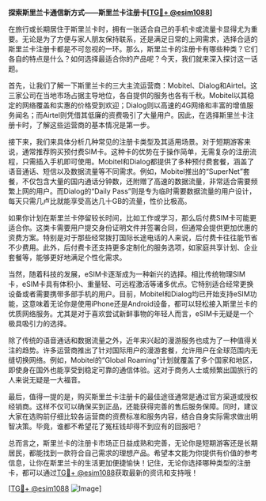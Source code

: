 **探索斯里兰卡通信新方式——斯里兰卡注册卡[[TG💪+ @esim1088](https://t.me/s/esim1088)]**

在旅行或长期居住于斯里兰卡时，拥有一张适合自己的手机卡或流量卡显得尤为重要。无论是为了方便与家人朋友保持联系，还是满足日常的上网需求，选择合适的斯里兰卡注册卡都是不可忽视的一环。那么，斯里兰卡的注册卡有哪些种类？它们各自的特点是什么？如何选择最适合你的产品呢？今天，我们就来深入探讨这一话题。

首先，让我们了解一下斯里兰卡的三大主流运营商：Mobitel、Dialog和Airtel。这三家公司在当地市场占据主导地位，各自提供的服务也各有千秋。Mobitel以其稳定的网络覆盖和实惠的价格受到欢迎；Dialog则以高速的4G网络和丰富的增值服务闻名；而Airtel则凭借其低廉的资费吸引了大量用户。因此，在选择斯里兰卡注册卡时，了解这些运营商的基本情况是第一步。

接下来，我们来具体分析几种常见的注册卡类型及其适用场景。对于短期游客来说，通常推荐购买预付费SIM卡。这种卡的优势在于操作简单，无需复杂的注册流程，只需插入手机即可使用。Mobitel和Dialog都提供了多种预付费套餐，涵盖了语音通话、短信以及数据流量等不同需求。例如，Mobitel推出的“SuperNet”套餐，不仅包含大量的国内通话分钟数，还附赠了高速的数据流量，非常适合需要频繁上网的用户。而Dialog的“Daily Pass”则是专为临时需要数据流量的用户设计，每天只需几卢比就能享受高达几十GB的流量，性价比极高。

如果你计划在斯里兰卡停留较长时间，比如工作或学习，那么后付费SIM卡可能更适合你。这类卡需要用户提交身份证明文件并签署合同，但通常会提供更加优惠的资费方案。特别是对于那些经常拨打国际长途电话的人来说，后付费卡往往能节省不少费用。此外，后付费卡还支持更多定制化的服务选项，如家庭共享计划、企业套餐等，能够更好地满足个性化需求。

当然，随着科技的发展，eSIM卡逐渐成为一种新兴的选择。相比传统物理SIM卡，eSIM卡具有体积小、重量轻、可远程激活等诸多优点。它特别适合经常更换设备或者需要携带多部手机的用户。目前，Mobitel和Dialog均已开始支持eSIM功能，这意味着无论你是使用iPhone还是Android设备，都可以轻松接入斯里兰卡的优质网络服务。尤其是对于喜欢尝试新鲜事物的年轻人而言，eSIM卡无疑是一个极具吸引力的选择。

除了传统的语音通话和数据流量之外，近年来兴起的漫游服务也成为了一种值得关注的趋势。许多运营商推出了针对国际用户的漫游套餐，允许用户在全球范围内无缝切换网络。例如，Mobitel的“Global Roaming”计划就覆盖了多个国家和地区，即使身在国外也能享受到稳定可靠的通信体验。这对于商务人士或频繁出国旅行的人来说无疑是一大福音。

最后，值得一提的是，购买斯里兰卡注册卡的最佳途径通常是通过官方渠道或授权经销商。这样不仅可以确保买到正品，还能获得完善的售后服务保障。同时，建议大家在选购前仔细比较各运营商的资费标准和服务内容，结合自身实际需求做出明智决策。毕竟，谁都不希望花了冤枉钱却得不到应有的回报吧？

总而言之，斯里兰卡的注册卡市场正日益成熟和完善，无论你是短期游客还是长期居民，都能找到一款符合自己需求的理想产品。希望本文能为你提供有价值的参考信息，让你在斯里兰卡的生活更加便捷愉快！记住，无论你选择哪种类型的注册卡，都可以通过[TG💪+ @esim1088](https://t.me/s/esim1088)获取最新的资讯和支持哦！

[[TG💪+ @esim1088](https://t.me/s/esim1088) ![Image](https://i.postimg.cc/4NQfJmqS/Snipaste-2025-05-13-00-14-12.png)]